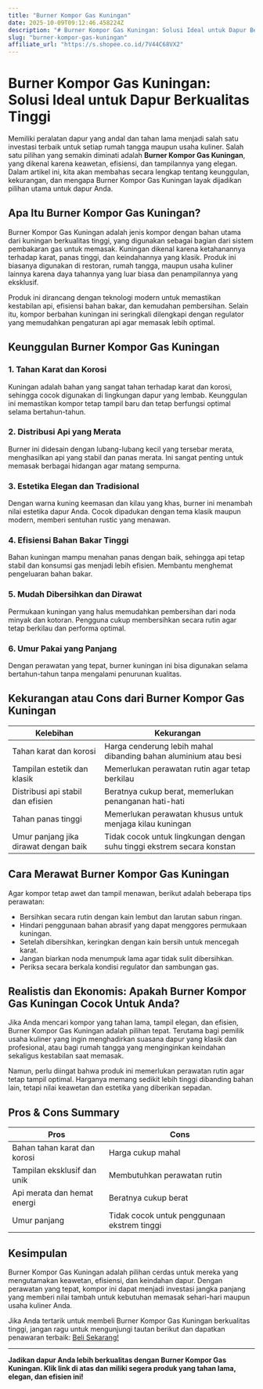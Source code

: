```yaml
---
title: "Burner Kompor Gas Kuningan"
date: 2025-10-09T09:12:46.458224Z
description: "# Burner Kompor Gas Kuningan: Solusi Ideal untuk Dapur Berkualitas Tinggi..."
slug: "burner-kompor-gas-kuningan"
affiliate_url: "https://s.shopee.co.id/7V44C68VX2"
---
```

# Burner Kompor Gas Kuningan: Solusi Ideal untuk Dapur Berkualitas Tinggi

Memiliki peralatan dapur yang andal dan tahan lama menjadi salah satu investasi terbaik untuk setiap rumah tangga maupun usaha kuliner. Salah satu pilihan yang semakin diminati adalah **Burner Kompor Gas Kuningan**, yang dikenal karena keawetan, efisiensi, dan tampilannya yang elegan. Dalam artikel ini, kita akan membahas secara lengkap tentang keunggulan, kekurangan, dan mengapa Burner Kompor Gas Kuningan layak dijadikan pilihan utama untuk dapur Anda.

## Apa Itu Burner Kompor Gas Kuningan?

Burner Kompor Gas Kuningan adalah jenis kompor dengan bahan utama dari kuningan berkualitas tinggi, yang digunakan sebagai bagian dari sistem pembakaran gas untuk memasak. Kuningan dikenal karena ketahanannya terhadap karat, panas tinggi, dan keindahannya yang klasik. Produk ini biasanya digunakan di restoran, rumah tangga, maupun usaha kuliner lainnya karena daya tahannya yang luar biasa dan penampilannya yang eksklusif.

Produk ini dirancang dengan teknologi modern untuk memastikan kestabilan api, efisiensi bahan bakar, dan kemudahan pembersihan. Selain itu, kompor berbahan kuningan ini seringkali dilengkapi dengan regulator yang memudahkan pengaturan api agar memasak lebih optimal.

## Keunggulan Burner Kompor Gas Kuningan

### 1. Tahan Karat dan Korosi

Kuningan adalah bahan yang sangat tahan terhadap karat dan korosi, sehingga cocok digunakan di lingkungan dapur yang lembab. Keunggulan ini memastikan kompor tetap tampil baru dan tetap berfungsi optimal selama bertahun-tahun.

### 2. Distribusi Api yang Merata

Burner ini didesain dengan lubang-lubang kecil yang tersebar merata, menghasilkan api yang stabil dan panas merata. Ini sangat penting untuk memasak berbagai hidangan agar matang sempurna.

### 3. Estetika Elegan dan Tradisional

Dengan warna kuning keemasan dan kilau yang khas, burner ini menambah nilai estetika dapur Anda. Cocok dipadukan dengan tema klasik maupun modern, memberi sentuhan rustic yang menawan.

### 4. Efisiensi Bahan Bakar Tinggi

Bahan kuningan mampu menahan panas dengan baik, sehingga api tetap stabil dan konsumsi gas menjadi lebih efisien. Membantu menghemat pengeluaran bahan bakar.

### 5. Mudah Dibersihkan dan Dirawat

Permukaan kuningan yang halus memudahkan pembersihan dari noda minyak dan kotoran. Pengguna cukup membersihkan secara rutin agar tetap berkilau dan performa optimal.

### 6. Umur Pakai yang Panjang

Dengan perawatan yang tepat, burner kuningan ini bisa digunakan selama bertahun-tahun tanpa mengalami penurunan kualitas.

## Kekurangan atau Cons dari Burner Kompor Gas Kuningan

| Kelebihan                                              | Kekurangan                                               |
|----------------------------------------------------------|----------------------------------------------------------|
| Tahan karat dan korosi                                 | Harga cenderung lebih mahal dibanding bahan aluminium atau besi |
| Tampilan estetik dan klasik                              | Memerlukan perawatan rutin agar tetap berkilau        |
| Distribusi api stabil dan efisien                        | Beratnya cukup berat, memerlukan penanganan hati-hati  |
| Tahan panas tinggi                                      | Memerlukan perawatan khusus untuk menjaga kilau kuningan |
| Umur panjang jika dirawat dengan baik                   | Tidak cocok untuk lingkungan dengan suhu tinggi ekstrem secara konstan |

## Cara Merawat Burner Kompor Gas Kuningan

Agar kompor tetap awet dan tampil menawan, berikut adalah beberapa tips perawatan:

- Bersihkan secara rutin dengan kain lembut dan larutan sabun ringan.
- Hindari penggunaan bahan abrasif yang dapat menggores permukaan kuningan.
- Setelah dibersihkan, keringkan dengan kain bersih untuk mencegah karat.
- Jangan biarkan noda menumpuk lama agar tidak sulit dibersihkan.
- Periksa secara berkala kondisi regulator dan sambungan gas.

## Realistis dan Ekonomis: Apakah Burner Kompor Gas Kuningan Cocok Untuk Anda?

Jika Anda mencari kompor yang tahan lama, tampil elegan, dan efisien, Burner Kompor Gas Kuningan adalah pilihan tepat. Terutama bagi pemilik usaha kuliner yang ingin menghadirkan suasana dapur yang klasik dan profesional, atau bagi rumah tangga yang menginginkan keindahan sekaligus kestabilan saat memasak.

Namun, perlu diingat bahwa produk ini memerlukan perawatan rutin agar tetap tampil optimal. Harganya memang sedikit lebih tinggi dibanding bahan lain, tetapi nilai keawetan dan estetika yang diberikan sepadan.

## Pros & Cons Summary

| **Pros**                                   | **Cons**                                 |
|--------------------------------------------|------------------------------------------|
| Bahan tahan karat dan korosi             | Harga cukup mahal                      |
| Tampilan eksklusif dan unik               | Membutuhkan perawatan rutin             |
| Api merata dan hemat energi                | Beratnya cukup berat                    |
| Umur panjang                                | Tidak cocok untuk penggunaan ekstrem tinggi |

## Kesimpulan

Burner Kompor Gas Kuningan adalah pilihan cerdas untuk mereka yang mengutamakan keawetan, efisiensi, dan keindahan dapur. Dengan perawatan yang tepat, kompor ini dapat menjadi investasi jangka panjang yang memberi nilai tambah untuk kebutuhan memasak sehari-hari maupun usaha kuliner Anda.

Jika Anda tertarik untuk membeli Burner Kompor Gas Kuningan berkualitas tinggi, jangan ragu untuk mengunjungi tautan berikut dan dapatkan penawaran terbaik: [Beli Sekarang!](https://s.shopee.co.id/7V44C68VX2)

---

**Jadikan dapur Anda lebih berkualitas dengan Burner Kompor Gas Kuningan. Klik link di atas dan miliki segera produk yang tahan lama, elegan, dan efisien ini!**